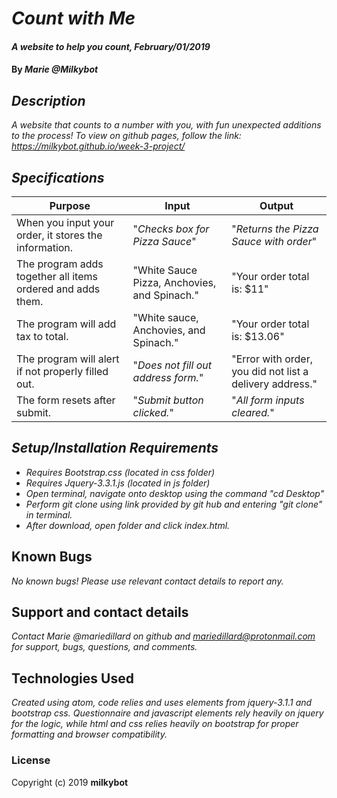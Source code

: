 # _Count with Me_

#### _A website to help you count, February/01/2019_

#### By _**Marie @Milkybot**_

## _Description_

_A website that counts to a number with you, with fun unexpected additions to the process! To view on github pages, follow the link: https://milkybot.github.io/week-3-project/_

## _Specifications_
| Purpose | Input | Output |
| ------- | ----- | ------ |
| When you input your order, it stores the information. | "*Checks box for Pizza Sauce*" | "*Returns the Pizza Sauce with order*" |
| The program adds together all items ordered and adds them. | "White Sauce Pizza, Anchovies, and Spinach." | "Your order total is: $11" |
| The program will add tax to total. | "White sauce, Anchovies, and Spinach." | "Your order total is: $13.06" |
| The program will alert if not properly filled out. | "*Does not fill out address form.*" | "Error with order, you did not list a delivery address." |
| The form resets after submit. | "*Submit button clicked.*"| "*All form inputs cleared.*" |


## _Setup/Installation Requirements_

* _Requires Bootstrap.css (located in css folder)_
* _Requires Jquery-3.3.1.js (located in js folder)_
* _Open terminal, navigate onto desktop using the command "cd Desktop"_
* _Perform git clone using link provided by git hub and entering "git clone" in terminal._
* _After download, open folder and click index.html._


## Known Bugs

_No known bugs! Please use relevant contact details to report any._

## Support and contact details

_Contact Marie @mariedillard on github and mariedillard@protonmail.com for support, bugs, questions, and comments._

## Technologies Used

_Created using atom, code relies and uses elements from jquery-3.1.1 and bootstrap css. Questionnaire and javascript elements rely heavily on jquery for the logic, while html and css relies heavily on bootstrap for proper formatting and browser compatibility._

### License
Copyright (c) 2019 **milkybot**
